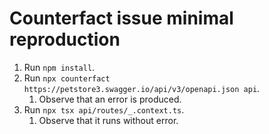 # Counterfact issue minimal reproduction

 1. Run `npm install`.
 2. Run `npx counterfact https://petstore3.swagger.io/api/v3/openapi.json api`.
    1. Observe that an error is produced.
 4. Run `npx tsx api/routes/_.context.ts`.
    1. Observe that it runs without error.

